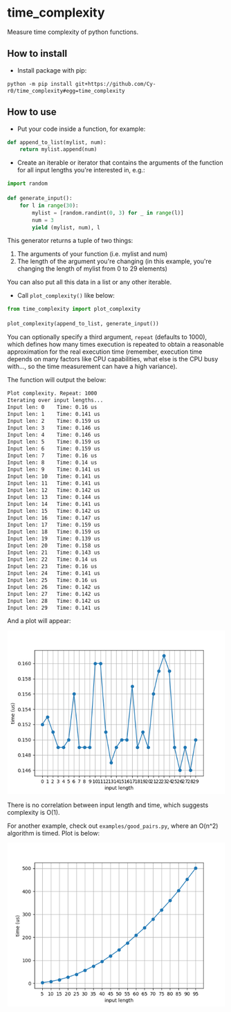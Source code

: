 # time_complexity

Measure time complexity of python functions.


## How to install

- Install package with pip:

```
python -m pip install git+https://github.com/Cy-r0/time_complexity#egg=time_complexity
```


## How to use

- Put your code inside a function, for example:

```python
def append_to_list(mylist, num):
    return mylist.append(num)
```
- Create an iterable or iterator that contains the arguments of the function for all input lengths you're interested in, e.g.:
  
```python
import random

def generate_input():
    for l in range(30):
        mylist = [random.randint(0, 3) for _ in range(l)]
        num = 3
        yield (mylist, num), l
```

This generator returns a tuple of two things:

1. The arguments of your function (i.e. mylist and num)
2. The length of the argument you're changing (in this example, you're changing the length of mylist from 0 to 29 elements)

You can also put all this data in a list or any other iterable.

- Call ```plot_complexity()``` like below:

```python
from time_complexity import plot_complexity

plot_complexity(append_to_list, generate_input())
```

You can optionally specify a third argument, ```repeat``` (defaults to 1000), which defines how many times execution is repeated to obtain a reasonable approximation for the real execution time (remember, execution time depends on many factors like CPU capabilities, what else is the CPU busy with..., so the time measurement can have a high variance).

The function will output the below:

```
Plot complexity. Repeat: 1000
Iterating over input lengths...
Input len: 0 	Time: 0.16 us
Input len: 1 	Time: 0.141 us
Input len: 2 	Time: 0.159 us
Input len: 3 	Time: 0.146 us
Input len: 4 	Time: 0.146 us
Input len: 5 	Time: 0.159 us
Input len: 6 	Time: 0.159 us
Input len: 7 	Time: 0.16 us
Input len: 8 	Time: 0.14 us
Input len: 9 	Time: 0.141 us
Input len: 10 	Time: 0.141 us
Input len: 11 	Time: 0.141 us
Input len: 12 	Time: 0.142 us
Input len: 13 	Time: 0.144 us
Input len: 14 	Time: 0.141 us
Input len: 15 	Time: 0.142 us
Input len: 16 	Time: 0.147 us
Input len: 17 	Time: 0.159 us
Input len: 18 	Time: 0.159 us
Input len: 19 	Time: 0.139 us
Input len: 20 	Time: 0.158 us
Input len: 21 	Time: 0.143 us
Input len: 22 	Time: 0.14 us
Input len: 23 	Time: 0.16 us
Input len: 24 	Time: 0.141 us
Input len: 25 	Time: 0.16 us
Input len: 26 	Time: 0.142 us
Input len: 27 	Time: 0.142 us
Input len: 28 	Time: 0.142 us
Input len: 29 	Time: 0.141 us
```

And a plot will appear:

![constant_time](media/O(1).png)

There is no correlation between input length and time, which suggests complexity is O(1).

For another example, check out ```examples/good_pairs.py```, where an O(n^2) algorithm is timed. Plot is below:

![quad_time](media/O(n^2).png)

